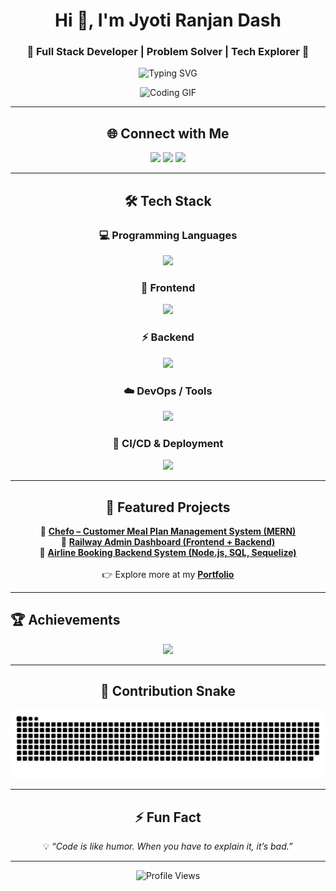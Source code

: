 <!-- Dynamic Header -->
<h1 align="center">Hi 👋, I'm Jyoti Ranjan Dash</h1>
<h3 align="center">🚀 Full Stack Developer | Problem Solver | Tech Explorer 🚀</h3>

<p align="center">
  <img src="https://readme-typing-svg.herokuapp.com?font=Fira+Code&size=22&pause=1000&color=00F7F7&center=true&vCenter=true&width=600&lines=Full+Stack+Web+Developer;DSA+Enthusiast+%7C+500%2B+Problems+Solved;MERN+Stack+%7C+SQL+%7C+Docker+%7C+AWS;Always+learning+new+things!" alt="Typing SVG" />
</p>

<p align="center">
  <img src="https://media.giphy.com/media/qgQUggAC3Pfv687qPC/giphy.gif" width="500" alt="Coding GIF" />
</p>


---


<h2 align="center">🌐 Connect with Me</h2>
<p align="center">
  <a href="mailto:jyotiranjan.pvt@gmail.com"><img src="https://img.shields.io/badge/Email-D14836?style=for-the-badge&logo=gmail&logoColor=white" /></a>
  <a href="https://www.linkedin.com/in/jyoti-ranjan-dash-b4a58323b/"><img src="https://img.shields.io/badge/LinkedIn-0077B5?style=for-the-badge&logo=linkedin&logoColor=white" /></a>
  <a href="https://jyoti-ranjan-dash-portfolio.vercel.app/"><img src="https://img.shields.io/badge/Portfolio-000000?style=for-the-badge&logo=vercel&logoColor=white" /></a>
</p>


---


<h2 align="center">🛠️ Tech Stack</h2>

<h3 align="center">💻 Programming Languages</h3>
<p align="center">
  <img src="https://skillicons.dev/icons?i=c,cpp,js" />
</p>

<h3 align="center">🚀 Frontend</h3>
<p align="center">
  <img src="https://skillicons.dev/icons?i=html,css,js,ts,react,vite,webpack,tailwind,redux,nextjs,firebase,jest" />
</p>

<h3 align="center">⚡ Backend</h3>
<p align="center">
  <img src="https://skillicons.dev/icons?i=nodejs,express,mongodb,mysql,postgres,graphql,sequelize,nginx,npm" /><br/>
</p>

<h3 align="center">☁️ DevOps / Tools</h3>
<p align="center">
  <img src="https://skillicons.dev/icons?i=docker,git,github,aws,vscode,postman,redis,linux" /><br/>
</p>

<h3 align="center">🚀 CI/CD & Deployment</h3>
<p align="center">
  <img src="https://skillicons.dev/icons?i=vercel,netlify,githubactions" /><br/>
</p>


---


<h2 align="center">🎯 Featured Projects</h2>
<p align="center">
  🔹 <a href="https://github.com/ripper06/CHEFO"><b>Chefo – Customer Meal Plan Management System (MERN)</b></a><br/>
  🔹 <a href="https://github.com/ripper06/Railway-Intern-Frontend"><b>Railway Admin Dashboard (Frontend + Backend)</b></a><br/>
  🔹 <a href="https://github.com/ripper06/Backend-Flight-Booking-Application"><b>Airline Booking Backend System (Node.js, SQL, Sequelize)</b></a><br/>
  <br/>
  👉 Explore more at my <a href="https://jyoti-ranjan-dash-portfolio.vercel.app/"><b>Portfolio</b></a>
</p>


---


## 🏆 Achievements

<p align="center">
  <img src="https://github-profile-trophy.vercel.app/?username=ripper06&theme=tokyonight&no-frame=true&row=1&column=6" />
</p>



---


<h2 align="center">🐍 Contribution Snake</h2>
<p align="center">
  <img src="https://raw.githubusercontent.com/Platane/snk/output/github-contribution-grid-snake.svg" alt="snake animation" />
</p>


---


<h2 align="center">⚡ Fun Fact</h2>
<p align="center">💡 <i>“Code is like humor. When you have to explain it, it’s bad.”</i></p>

---

<p align="center">
  <img src="https://komarev.com/ghpvc/?username=jyotiranjandash&label=Profile%20views&color=0e75b6&style=flat" alt="Profile Views" />
</p>

